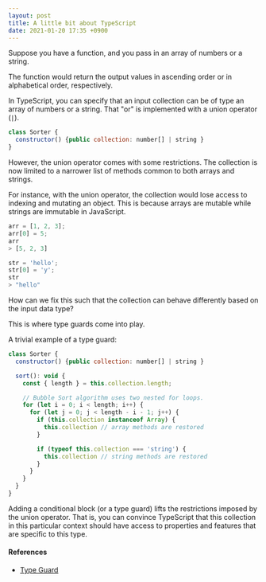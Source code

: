 ```yaml
---
layout: post
title: A little bit about TypeScript
date: 2021-01-20 17:35 +0900
---
```


Suppose you have a function, and you pass in an array of numbers or a string.

The function would return the output values in ascending order or in alphabetical order, respectively.

In TypeScript, you can specify that an input collection can be of type an array of numbers or a string. That "or" is implemented with a union operator (`|`).

```js
class Sorter {
  constructor() {public collection: number[] | string }
}
```

However, the union operator comes with some restrictions. The collection is now limited to a narrower list of methods common to both arrays and strings.

For instance, with the union operator, the collection would lose access to indexing and mutating an object. This is because arrays are mutable while strings are immutable in JavaScript.

```js
arr = [1, 2, 3];
arr[0] = 5;
arr
> [5, 2, 3]

str = 'hello';
str[0] = 'y';
str
> "hello"
```

How can we fix this such that the collection can behave differently based on the input data type?

This is where type guards come into play. 

A trivial example of a type guard:

```js
class Sorter {
  constructor() {public collection: number[] | string }

  sort(): void {
    const { length } = this.collection.length;

    // Bubble Sort algorithm uses two nested for loops.
    for (let i = 0; i < length; i++) {
      for (let j = 0; j < length - i - 1; j++) {
        if (this.collection instanceof Array) {
          this.collection // array methods are restored
        }

        if (typeof this.collection === 'string') {
          this.collection // string methods are restored
        }
      }
    }
  }
}
```

Adding a conditional block (or a type guard) lifts the restrictions imposed by the union operator. That is, you can convince TypeScript that this collection in this particular context should have access to properties and features that are specific to this type.

#### References

- [Type Guard](https://basarat.gitbook.io/typescript/type-system/typeguard)
